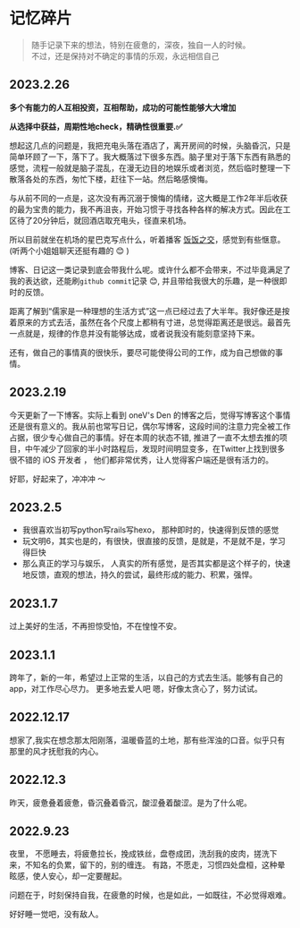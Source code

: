 # 记忆碎片
> 随手记录下来的想法，特别在疲惫的，深夜，独自一人的时候。\
> 不过，还是保持对不确定的事情的乐观，永远相信自己


## 2023.2.26

**多个有能力的人互相投资，互相帮助，成功的可能性能够大大增加**

**从选择中获益，周期性地check，精确性很重要.✅**

想起这几点的问题是，我把充电头落在酒店了，离开房间的时候，头脑昏沉，只是简单环顾了一下，落下了。我大概落过下很多东西。脑子里对于落下东西有熟悉的感觉，流程一般就是脑子混乱，在漫无边目的地娱乐或者浏览，然后临时整理一下散落各处的东西，匆忙下楼，赶往下一站。然后略感懊悔。

与从前不同的一点是，这次没有再沉溺于懊悔的情绪，这大概是工作2年半后收获的最为宝贵的能力，我不再沮丧，开始习惯于寻找各种各样的解决方式。因此在工区待了20分钟后，就回酒店取充电头，径直来机场。

所以目前就坐在机场的星巴克写点什么，听着播客
[饭饭之交](https://open.spotify.com/episode/1tJ2PzXlzIzmhQsWw3UF9e?si=yq9LDDVUTHyP9NJp75_TQA)，感觉到有些惬意。(听两个小姐姐聊天还挺有趣的 😊 )

博客、日记这一类记录到底会带我什么呢。或许什么都不会带来，不过毕竟满足了我的表达欲，还能刷`github commit`记录 😊, 并且带给我很大的乐趣，是一种很即时的反馈。

距离了解到“儒家是一种理想的生活方式”这一点已经过去了大半年。我好像还是按着原来的方式去活，虽然在各个尺度上都稍有寸进，总觉得距离还是很远。最首先一点就是，规律的作息并没有能够达成，或者说我没有能刻意坚持下来。

还有，做自己的事情真的很快乐，要尽可能使得公司的工作，成为自己想做的事情。

## 2023.2.19

今天更新了一下博客。实际上看到 oneV's Den 的博客之后，觉得写博客这个事情还是很有意义的。我从前也常写日记，偶尔写博客，这段时间的注意力完全被工作占据，很少专心做自己的事情。好在本周的状态不错, 推进了一直不太想去推的项目，中午减少了回家的半小时路程后，发现时间明显变多，在Twitter上找到很多很不错的 iOS 开发者 ， 他们都非常优秀，让人觉得客户端还是很有活力的。

好耶，好起来了，冲冲冲 ～ 

## 2023.2.5
* 我很喜欢当初写python写rails写hexo， 那种即时的，快速得到反馈的感觉
* 玩文明6，其实也是的，有很快，很直接的反馈，是就是，不是就不是，学习得巨快
* 那么真正的学习与娱乐， 人真实的所有感觉，是否其实都是这个样子的，快速地反馈，直观的想法，持久的尝试，最终形成的能力、积累，强悍。

## 2023.1.7
过上美好的生活，不再担惊受怕，不在惶惶不安。

## 2023.1.1
跨年了，新的一年，希望过上正常的生活，以自己的方式去生活。能够有自己的app，对工作尽心尽力。
更多地去爱人吧
嗯，好像太贪心了，努力试试。

## 2022.12.17
想家了,我实在想念那太阳刚落，温暖昏蓝的土地，那有些浑浊的口音。似乎只有那里的风才抚慰我的内心。

 ## 2022.12.3
 昨天，疲惫叠着疲惫，昏沉叠着昏沉，酸涩叠着酸涩。是为了什么呢。

## 2022.9.23
 夜里， 不愿睡去，将疲惫拉长，挽成铁丝，盘卷成团，洗刮我的皮肉，搓洗下来，不知名的负累，留下的，别的缠连。
 有路，不愿走，习惯四处盘桓，这种晕眩感，使人安心，却一定要醒起。

 问题在于，时刻保持自我，在疲惫的时候，也是如此，一如既往，不必觉得艰难。
 
 好好睡一觉吧，没有敌人。
